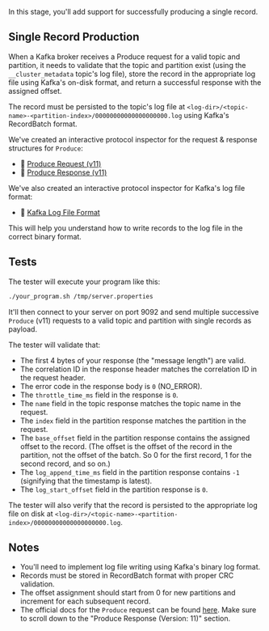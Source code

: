 In this stage, you'll add support for successfully producing a single record.

## Single Record Production

When a Kafka broker receives a Produce request for a valid topic and partition, it needs to validate that the topic and partition exist (using the `__cluster_metadata` topic's log file), store the record in the appropriate log file using Kafka's on-disk format, and return a successful response with the assigned offset.

The record must be persisted to the topic's log file at `<log-dir>/<topic-name>-<partition-index>/00000000000000000000.log` using Kafka's RecordBatch format.

We've created an interactive protocol inspector for the request & response structures for `Produce`:

- 🔎 [Produce Request (v11)](https://binspec.org/kafka-produce-request-v11)
- 🔎 [Produce Response (v11)](https://binspec.org/kafka-produce-response-v11)

We've also created an interactive protocol inspector for Kafka's log file format:
- 🔎 [Kafka Log File Format](https://binspec.org/kafka-log-file)

This will help you understand how to write records to the log file in the correct binary format.

## Tests

The tester will execute your program like this:

```bash
./your_program.sh /tmp/server.properties
```

It'll then connect to your server on port 9092 and send multiple successive `Produce` (v11) requests to a valid topic and partition with single records as payload.

The tester will validate that:

- The first 4 bytes of your response (the "message length") are valid.
- The correlation ID in the response header matches the correlation ID in the request header.
- The error code in the response body is `0` (NO_ERROR).
- The `throttle_time_ms` field in the response is `0`.
- The `name` field in the topic response matches the topic name in the request.
- The `index` field in the partition response matches the partition in the request.
- The `base_offset` field in the partition response contains the assigned offset to the record. (The offset is the offset of the record in the partition, not the offset of the batch. So 0 for the first record, 1 for the second record, and so on.)
- The `log_append_time_ms` field in the partition response contains `-1` (signifying that the timestamp is latest).
- The `log_start_offset` field in the partition response is `0`.

The tester will also verify that the record is persisted to the appropriate log file on disk at `<log-dir>/<topic-name>-<partition-index>/00000000000000000000.log`.

## Notes

- You'll need to implement log file writing using Kafka's binary log format.
- Records must be stored in RecordBatch format with proper CRC validation.
- The offset assignment should start from 0 for new partitions and increment for each subsequent record.
- The official docs for the `Produce` request can be found [here](https://kafka.apache.org/protocol.html#The_Messages_Produce). Make sure to scroll down to the "Produce Response (Version: 11)" section.
